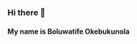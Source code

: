 ### Hi there 👋

#### My name is Boluwatife Okebukunola
<!--
**Tife16/Tife16** is a ✨ _special_ ✨ repository because its `README.md` (this file) appears on your GitHub profile.

Here are some ideas to get you started:

###I’m currently working on Power BI Project
###I’m currently learning HR Analytics
###I’m looking to collaborate on Datasets pertaining to workforce
- 🤔 I’m looking for help with ...
- 💬 Ask me about ...
- 📫 How to reach me: ...
###Pronouns: Her/She
###Fun fact: I love dancing
-->
